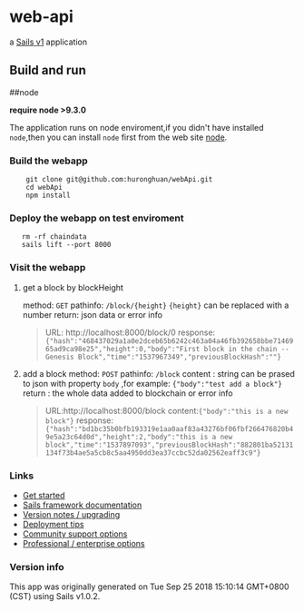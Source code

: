 # web-api

a [Sails v1](https://sailsjs.com) application


## Build and run

##node

**require node >9.3.0**

The application runs on node enviroment,if you didn't have installed `node`,then you can install `node` first from the web site [node](https://nodejs.org).

### Build the webapp
```
    git clone git@github.com:huronghuan/webApi.git
    cd webApi
    npm install
```

### Deploy the webapp on test enviroment

```
   rm -rf chaindata
   sails lift --port 8000
```

### Visit the webapp
1. get a block by blockHeight
   
    method: `GET`
    pathinfo: `/block/{height}`  `{height}` can be replaced with a number
    return:  json data or error info

    > URL: http://localhost:8000/block/0
    > response:`{"hash":"468437029a1a0e2dceb65b6242c463a04a46fb392658bbe7146965ad9ca98e25","height":0,"body":"First block in the chain --Genesis Block","time":"1537967349","previousBlockHash":""}`

2. add a block
    method: `POST`
    pathinfo: `/block`
    content :   string can be prased to json with property `body` ,for example: `{"body":"test add a block"}`
    return : the whole data added to blockchain or error info

    > URL:http://localhost:8000/block
    > content:`{"body":"this is a new block"}`
    > response:`{"hash":"bd1bc35b0bfb193319e1aa0aaf83a43276bf06fbf266476820b49e5a23c64d0d","height":2,"body":"this is a new block","time":"1537897093","previousBlockHash":"882801ba52131134f73b4ae5a5cb8c5aa4950dd3ea37ccbc52da02562eaff3c9"}`
    
### Links

+ [Get started](https://sailsjs.com/get-started)
+ [Sails framework documentation](https://sailsjs.com/documentation)
+ [Version notes / upgrading](https://sailsjs.com/documentation/upgrading)
+ [Deployment tips](https://sailsjs.com/documentation/concepts/deployment)
+ [Community support options](https://sailsjs.com/support)
+ [Professional / enterprise options](https://sailsjs.com/enterprise)


### Version info

This app was originally generated on Tue Sep 25 2018 15:10:14 GMT+0800 (CST) using Sails v1.0.2.




